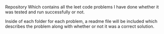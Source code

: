 Repository Which contains all the leet code problems I have done whether it was tested and run successfully or not.

Inside of each folder for each problem, a readme file will be included which describes the problem along with whether or not it was a correct solution.
